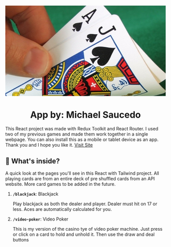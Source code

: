 <p align="center">
  <a href="https://cardsredux.netlify.app/" target="_blank" rel="noopener noreferrer">
    <img alt="Cards Redux" src="./src/assets/dashboard/blackjack.jpg" width="640" />
  </a>
</p>
<h1 align="center">
  App by: Michael Saucedo
</h1>

This React project was made with Redux Toolkit and React Router. I used two of my previous games and made them work together in a single webpage. You can also install this as a mobile or tablet device as an app. Thank you and I hope you like it. [Visit Site](https://cardsredux.netlify.app/)

## 🧐 What's inside?

A quick look at the pages you'll see in this React with Tailwind project. All playing cards are from an entire deck of pre shuffled cards from an API website. More card games to be added in the future.

1.  **`/blackjack`**: Blackjack
    &emsp;<p>Play blackjack as both the dealer and player. Dealer must hit on 17 or less. Aces are automatically calculated for you.</p>

2.  **`/video-poker`**: Video Poker
    &emsp;<p>This is my version of the casino tye of video poker machine. Just press or click on a card to hold and unhold it. Then use the draw and deal buttons</p>
